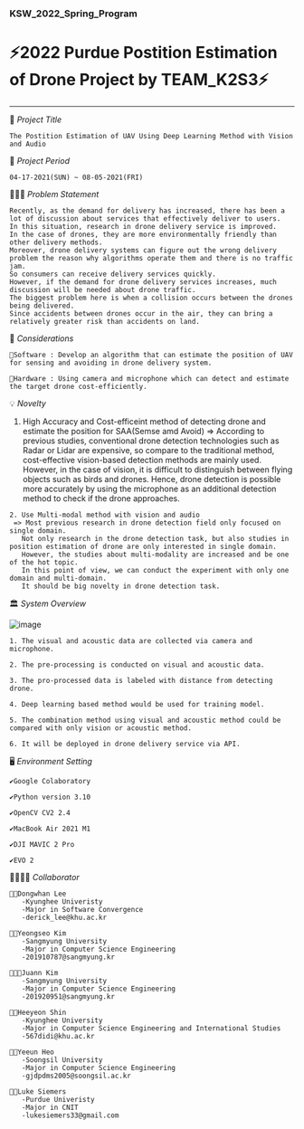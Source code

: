 ### KSW_2022_Spring_Program


# ⚡2022 Purdue Postition Estimation of Drone Project by TEAM_K2S3⚡
<hr>

📑 *Project Title*
        
    The Postition Estimation of UAV Using Deep Learning Method with Vision and Audio

📅 *Project Period*

    04-17-2021(SUN) ~ 08-05-2021(FRI)

🧖🏻‍♀️ *Problem Statement*
    
    Recently, as the demand for delivery has increased, there has been a lot of discussion about services that effectively deliver to users.
	In this situation, research in drone delivery service is improved.
	In the case of drones, they are more environmentally friendly than other delivery methods.
	Moreover, drone delivery systems can figure out the wrong delivery problem the reason why algorithms operate them and there is no traffic jam.
	So consumers can receive delivery services quickly.
	However, if the demand for drone delivery services increases, much discussion will be needed about drone traffic.
	The biggest problem here is when a collision occurs between the drones being delivered.
	Since accidents between drones occur in the air, they can bring a relatively greater risk than accidents on land.

📖 *Considerations*

    🥕Software : Develop an algorithm that can estimate the position of UAV for sensing and avoiding in drone delivery system.
    
    🥕Hardware : Using camera and microphone which can detect and estimate the target drone cost-efficiently.


💡 *Novelty*

  1. High Accuracy and Cost-efficeint method of detecting drone and estimate the position for SAA(Semse amd Avoid)
     => According to previous studies, conventional drone detection technologies such as Radar or Lidar are expensive, so compare to the traditional method, cost-effective vision-based detection methods are mainly used.
	   However, in the case of vision, it is difficult to distinguish between flying objects such as birds and drones.
	   Hence, drone detection is possible more accurately by using the microphone as an additional detection method to check if the drone approaches.
    
	2. Use Multi-modal method with vision and audio
     => Most previous research in drone detection field only focused on single domain.
	   Not only research in the drone detection task, but also studies in position estimation of drone are only interested in single domain.
	   However, the studies about multi-modality are increased and be one of the hot topic.
	   In this point of view, we can conduct the experiment with only one domain and multi-domain.
	   It should be big novelty in drone detection task.
	 
	 
🏛 *System Overview*


![image](https://user-images.githubusercontent.com/33504843/170927729-a3bfd4de-40e5-49fd-85a2-631ee9921a8e.png)

    1. The visual and acoustic data are collected via camera and microphone.
    
    2. The pre-processing is conducted on visual and acoustic data.
    
    3. The pro-processed data is labeled with distance from detecting drone.
    
    4. Deep learning based method would be used for training model.
	
    5. The combination method using visual and acoustic method could be compared with only vision or acoustic method.
    
    6. It will be deployed in drone delivery service via API.

 
🖥️ *Environment Setting*

    ✔️Google Colaboratory
    
    ✔️Python version 3.10
    
    ✔️OpenCV CV2 2.4 
    
    ✔️MacBook Air 2021 M1
    
    ✔️DJI MAVIC 2 Pro
	
  	✔️EVO 2
	
	
👨‍👩‍👧‍👧 *Collaborator*
     
    👩‍💻Dongwhan Lee
       -Kyunghee Univeristy
       -Major in Software Convergence
       -derick_lee@khu.ac.kr
       
    👰🏻Yeongseo Kim
       -Sangmyung University
       -Major in Computer Science Engineering
       -201910787@sangmyung.kr
      
    👨🏻‍💻Juann Kim
       -Sangmyung University
       -Major in Computer Science Engineering
       -201920951@sangmyung.kr
       
    👩‍🚀Heeyeon Shin
       -Kyunghee University
       -Major in Computer Science Engineering and International Studies
       -567didi@khu.ac.kr
       
    👩‍🚀Yeeun Heo
       -Soongsil University
       -Major in Computer Science Engineering
       -gjdpdms2005@soongsil.ac.kr
       
    👨🏻‍Luke Siemers
       -Purdue Univeristy
       -Major in CNIT
       -lukesiemers33@gmail.com

